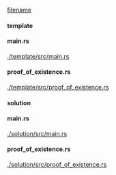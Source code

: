 
[filename](./template/README.md ':include')

<!-- slide:break -->

<!-- tabs:start -->

#### **template**

<!-- tabs:start -->

#### **<span class="file-template file-modified">main.rs</span>**

[./template/src/main.rs](./template/src/main.rs ':include :type=code rust')

#### **<span class="file-template file-added">proof_of_existence.rs</span>**

[./template/src/proof_of_existence.rs](./template/src/proof_of_existence.rs ':include :type=code rust')



<!-- tabs:end -->

#### **solution**

<!-- tabs:start -->

#### **<span class="file-solution file-modified">main.rs</span>**

[./solution/src/main.rs](./solution/src/main.rs ':include :type=code rust')

#### **<span class="file-solution file-modified">proof_of_existence.rs</span>**

[./solution/src/proof_of_existence.rs](./solution/src/proof_of_existence.rs ':include :type=code rust')



<!-- tabs:end -->

<!-- tabs:end -->
